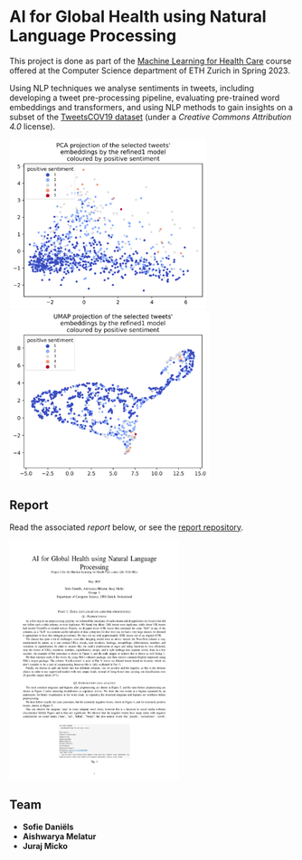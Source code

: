 # AI for Global Health using Natural Language Processing

This project is done as part of the [Machine Learning for Health Care](https://www.vorlesungen.ethz.ch/Vorlesungsverzeichnis/lerneinheit.view?semkez=2023S&ansicht=ALLE&lerneinheitId=168689&lang=en) course offered at the Computer Science department of ETH Zurich in Spring 2023.

Using NLP techniques we analyse sentiments in tweets, including developing a tweet pre-processing pipeline, evaluating pre-trained word embeddings and transformers, and using NLP methods to gain insights on a subset of the [TweetsCOV19 dataset](https://data.gesis.org/tweetscov19/) (under a _Creative Commons Attribution 4.0_ license).

<img src="https://github.com/jjurm/nlp-for-covid-tweets/blob/main/assets/transformer_embedding_many_refined1_pca_positive.png?raw=true" width="348" height="300" /><img src="https://github.com/jjurm/nlp-for-covid-tweets/blob/main/assets/transformer_embedding_many_refined1_umap_positive.png?raw=true" width="354" height="300" />

## Report

Read the associated *report* below, or see the [report repository](https://github.com/jjurm/nlp-for-covid-tweets-report).

<a href="https://github.com/jjurm/nlp-for-covid-tweets/blob/master/report.pdf" target="_blank"><img src="https://github.com/jjurm/nlp-for-covid-tweets/blob/main/assets/report-01.png?raw=true" width="300" height="424" /></a>

## Team

- **Sofie Daniëls**
- **Aishwarya Melatur**
- **Juraj Micko**
